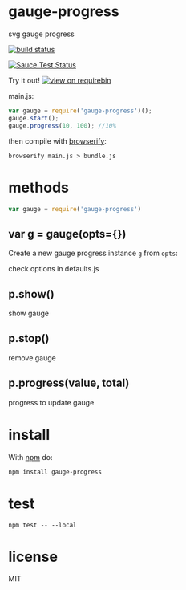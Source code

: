 # gauge-progress

svg gauge progress

[![build status](https://api.travis-ci.org/JamesKyburz/gauge-progress.svg)](https://travis-ci.org/JamesKyburz/gauge-progress)

[![Sauce Test Status](https://saucelabs.com/browser-matrix/gauge-progress.svg)](https://saucelabs.com/u/gauge-progress)

Try it out! [![view on requirebin](http://requirebin.com/badge.png)](http://requirebin.com/?gist=9970787)

main.js:

``` js
var gauge = require('gauge-progress')();
gauge.start();
gauge.progress(10, 100); //10%

```

then compile with [browserify](http://browserify.org):

```
browserify main.js > bundle.js
```

# methods

``` js
var gauge = require('gauge-progress')
```

## var g = gauge(opts={})

Create a new gauge progress instance `g` from `opts`:

check options in defaults.js

## p.show()

show gauge

## p.stop()

remove gauge

## p.progress(value, total)

progress to update gauge

# install

With [npm](https://npmjs.org) do:

```
npm install gauge-progress
```

# test

```
npm test -- --local
```

# license

MIT
